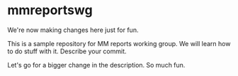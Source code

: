 # mmreportswg

We're now making changes here just for fun.

This is a sample repository for MM reports working group. We will learn how to do stuff with it. Describe your commit.

Let's go for a bigger change in the description.
So much fun.

